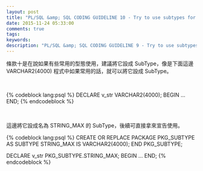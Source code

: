 ```yaml
---
layout: post
title: "PL/SQL &amp; SQL CODING GUIDELINE 10 - Try to use subtypes for constructs used often in your application"
date: 2015-11-24 05:33:00
comments: true
tags: 
keywords: 
description: "PL/SQL &amp; SQL CODING GUIDELINE 9 - Try to use subtypes for constructs used often in your application"
---
```


條款十是在說如果有些常用的型態使用，建議將它設成 SubType，像是下面這邊 VARCHAR2(4000) 程式中如果常用的話，就可以將它設成 SubType。  

<!-- More -->

<br/>


{% codeblock lang:psql %}
DECLARE 
	v_str VARCHAR2(4000); 
BEGIN 
	… 
END;
{% endcodeblock %}

<br/>


這邊將它設成名為 STRING_MAX 的 SubType，後續可直接拿來宣告使用。  

{% codeblock lang:psql %}
CREATE OR REPLACE PACKAGE PKG_SUBTYPE 
AS 
	SUBTYPE STRING_MAX IS VARCHAR2(4000); 
END PKG_SUBTYPE; 

DECLARE 
	v_str PKG_SUBTYPE.STRING_MAX; 
BEGIN 
	... 
END;
{% endcodeblock %}
